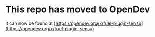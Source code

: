 # This repo has moved to OpenDev

It can now be found at [https://opendev.org/x/fuel-plugin-sensu](https://opendev.org/x/fuel-plugin-sensu)
